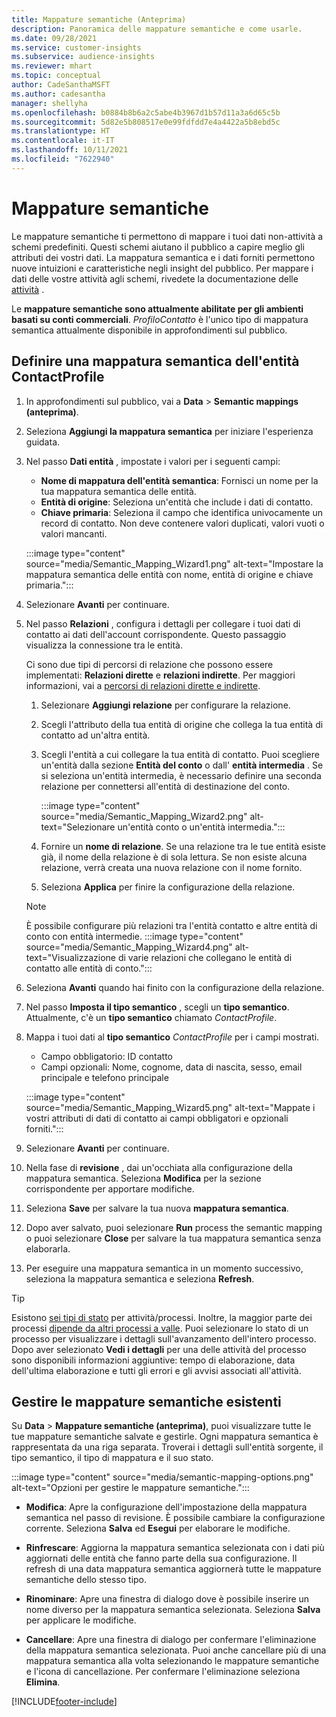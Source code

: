 ```yaml
---
title: Mappature semantiche (Anteprima)
description: Panoramica delle mappature semantiche e come usarle.
ms.date: 09/28/2021
ms.service: customer-insights
ms.subservice: audience-insights
ms.reviewer: mhart
ms.topic: conceptual
author: CadeSanthaMSFT
ms.author: cadesantha
manager: shellyha
ms.openlocfilehash: b0884b8b6a2c5abe4b3967d1b57d11a3a6d65c5b
ms.sourcegitcommit: 5d82e5b808517e0e99fdfdd7e4a4422a5b8ebd5c
ms.translationtype: HT
ms.contentlocale: it-IT
ms.lasthandoff: 10/11/2021
ms.locfileid: "7622940"
---
```

# <a name="semantic-mappings"></a>Mappature semantiche

Le mappature semantiche ti permettono di mappare i tuoi dati non-attività a schemi predefiniti. Questi schemi aiutano il pubblico a capire meglio gli attributi dei vostri dati. La mappatura semantica e i dati forniti permettono nuove intuizioni e caratteristiche negli insight del pubblico. Per mappare i dati delle vostre attività agli schemi, rivedete la documentazione delle [attività](activities.md) .

Le **mappature semantiche sono attualmente abilitate per gli ambienti basati su conti commerciali**. *ProfiloContatto* è l'unico tipo di mappatura semantica attualmente disponibile in approfondimenti sul pubblico.

## <a name="define-a-contactprofile-semantic-entity-mapping"></a>Definire una mappatura semantica dell'entità ContactProfile

1. In approfondimenti sul pubblico, vai a **Data** > **Semantic mappings (anteprima)**.

1. Seleziona **Aggiungi la mappatura semantica** per iniziare l'esperienza guidata.

1. Nel passo **Dati entità** , impostate i valori per i seguenti campi:

   - **Nome di mappatura dell'entità semantica**: Fornisci un nome per la tua mappatura semantica delle entità.
   - **Entità di origine**: Seleziona un'entità che include i dati di contatto.
   - **Chiave primaria**: Seleziona il campo che identifica univocamente un record di contatto. Non deve contenere valori duplicati, valori vuoti o valori mancanti.

   :::image type="content" source="media/Semantic_Mapping_Wizard1.png" alt-text="Impostare la mappatura semantica delle entità con nome, entità di origine e chiave primaria.":::

1. Selezionare **Avanti** per continuare.

1. Nel passo **Relazioni** , configura i dettagli per collegare i tuoi dati di contatto ai dati dell'account corrispondente. Questo passaggio visualizza la connessione tra le entità.  

   Ci sono due tipi di percorsi di relazione che possono essere implementati: **Relazioni dirette** e **relazioni indirette**. Per maggiori informazioni, vai a [percorsi di relazioni dirette e indirette](relationships.md#relationship-paths).

   1. Selezionare **Aggiungi relazione** per configurare la relazione.
   1. Scegli l'attributo della tua entità di origine che collega la tua entità di contatto ad un'altra entità.
   1. Scegli l'entità a cui collegare la tua entità di contatto. Puoi scegliere un'entità dalla sezione **Entità del conto** o dall' **entità intermedia** . Se si seleziona un'entità intermedia, è necessario definire una seconda relazione per connettersi all'entità di destinazione del conto.

      :::image type="content" source="media/Semantic_Mapping_Wizard2.png" alt-text="Selezionare un'entità conto o un'entità intermedia.":::

   1. Fornire un **nome di relazione**. Se una relazione tra le tue entità esiste già, il nome della relazione è di sola lettura. Se non esiste alcuna relazione, verrà creata una nuova relazione con il nome fornito.
   1. Seleziona **Applica** per finire la configurazione della relazione.

   > [!NOTE]
   > È possibile configurare più relazioni tra l'entità contatto e altre entità di conto con entità intermedie.
   >  :::image type="content" source="media/Semantic_Mapping_Wizard4.png" alt-text="Visualizzazione di varie relazioni che collegano le entità di contatto alle entità di conto.":::

1. Seleziona **Avanti** quando hai finito con la configurazione della relazione.

1. Nel passo **Imposta il tipo semantico** , scegli un **tipo semantico**. Attualmente, c'è un **tipo semantico** chiamato *ContactProfile*.

1. Mappa i tuoi dati al **tipo semantico**  *ContactProfile* per i campi mostrati.
   - Campo obbligatorio: ID contatto
   - Campi opzionali: Nome, cognome, data di nascita, sesso, email principale e telefono principale

   :::image type="content" source="media/Semantic_Mapping_Wizard5.png" alt-text="Mappate i vostri attributi di dati di contatto ai campi obbligatori e opzionali forniti.":::

1. Selezionare **Avanti** per continuare.

1. Nella fase di **revisione** , dai un'occhiata alla configurazione della mappatura semantica. Seleziona **Modifica** per la sezione corrispondente per apportare modifiche.

1. Seleziona **Save** per salvare la tua nuova **mappatura semantica**.

1. Dopo aver salvato, puoi selezionare **Run** process the semantic mapping o puoi selezionare **Close** per salvare la tua mappatura semantica senza elaborarla.

1. Per eseguire una mappatura semantica in un momento successivo, seleziona la mappatura semantica e seleziona **Refresh**.

> [!TIP]
> Esistono [sei tipi di stato](system.md#status-types) per attività/processi. Inoltre, la maggior parte dei processi [dipende da altri processi a valle](system.md#refresh-policies). Puoi selezionare lo stato di un processo per visualizzare i dettagli sull'avanzamento dell'intero processo. Dopo aver selezionato **Vedi i dettagli** per una delle attività del processo sono disponibili informazioni aggiuntive: tempo di elaborazione, data dell'ultima elaborazione e tutti gli errori e gli avvisi associati all'attività.

## <a name="manage-existing-semantic-mappings"></a>Gestire le mappature semantiche esistenti

Su **Data** > **Mappature semantiche (anteprima)**, puoi visualizzare tutte le tue mappature semantiche salvate e gestirle. Ogni mappatura semantica è rappresentata da una riga separata. Troverai i dettagli sull'entità sorgente, il tipo semantico, il tipo di mappatura e il suo stato.

:::image type="content" source="media/semantic-mapping-options.png" alt-text="Opzioni per gestire le mappature semantiche.":::

- **Modifica**: Apre la configurazione dell'impostazione della mappatura semantica nel passo di revisione. È possibile cambiare la configurazione corrente. Seleziona **Salva** ed **Esegui** per elaborare le modifiche.

- **Rinfrescare**: Aggiorna la mappatura semantica selezionata con i dati più aggiornati delle entità che fanno parte della sua configurazione. Il refresh di una data mappatura semantica aggiornerà tutte le mappature semantiche dello stesso tipo.

- **Rinominare**: Apre una finestra di dialogo dove è possibile inserire un nome diverso per la mappatura semantica selezionata. Seleziona **Salva** per applicare le modifiche.

- **Cancellare**: Apre una finestra di dialogo per confermare l'eliminazione della mappatura semantica selezionata. Puoi anche cancellare più di una mappatura semantica alla volta selezionando le mappature semantiche e l'icona di cancellazione. Per confermare l'eliminazione seleziona **Elimina**.

[!INCLUDE[footer-include](../includes/footer-banner.md)]
